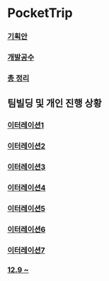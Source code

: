 # PocketTrip

### [기획안](https://maze-mozzarella-6e5.notion.site/c4afe84b8d084560a152ad8b480c2fa3)
### [개발공수](https://maze-mozzarella-6e5.notion.site/8ead788b3ea940b0a4cb1aade1a17555)
### [총 정리](https://maze-mozzarella-6e5.notion.site/PocketTrip-67dfb21bd1a840c4810eb8f2d2077a35)

## 팀빌딩 및 개인 진행 상황
### [이터레이션1](https://maze-mozzarella-6e5.notion.site/1-11-15-11-17-01646bdf477f421e8dbec571acd17671)
### [이터레이션2](https://maze-mozzarella-6e5.notion.site/2-11-18-11-21-246993fa06484accb01c3c50e4ad21f7)
### [이터레이션3](https://maze-mozzarella-6e5.notion.site/3-11-22-11-24-b205f83f03f04757a253d15bb94ff323)
### [이터레이션4](https://maze-mozzarella-6e5.notion.site/4-11-25-11-28-5b4d5d307cdf4397a40c45718a0a8f9f)
### [이터레이션5](https://maze-mozzarella-6e5.notion.site/5-11-29-12-1-56f807d7854141b0b97aa6ee9ba56081)
### [이터레이션6](https://maze-mozzarella-6e5.notion.site/6-12-2-12-5-b4c901309ab1465da7a4f745ad025ef2)
### [이터레이션7](https://maze-mozzarella-6e5.notion.site/7-12-6-12-8-7e6dcc01552a4273a924b1f0c86a2741)
### [12.9 ~](https://maze-mozzarella-6e5.notion.site/12-9-6aa95090af354351afcb3b7fa25996e3)
